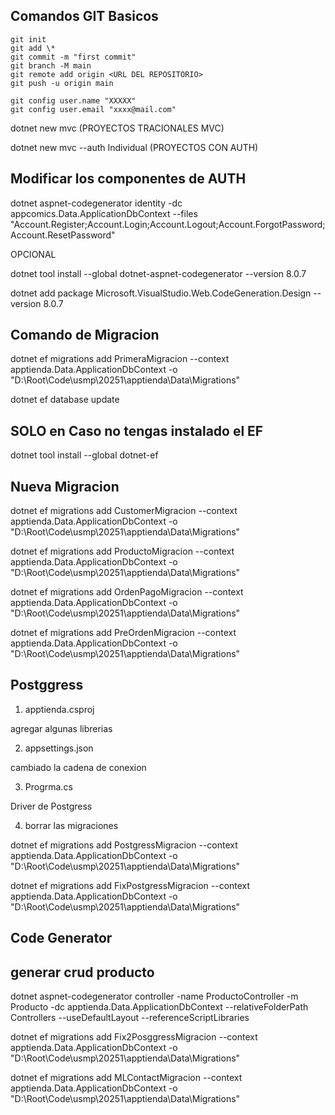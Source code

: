 ## Comandos GIT Basicos

```
git init
git add \*
git commit -m "first commit"
git branch -M main
git remote add origin <URL DEL REPOSITORIO>
git push -u origin main

git config user.name "XXXXX"
git config user.email "xxxx@mail.com"
```

dotnet new mvc (PROYECTOS TRACIONALES MVC)

dotnet new mvc --auth Individual (PROYECTOS CON AUTH)

## Modificar los componentes de AUTH

dotnet aspnet-codegenerator identity -dc appcomics.Data.ApplicationDbContext --files "Account.Register;Account.Login;Account.Logout;Account.ForgotPassword;Account.ResetPassword"

OPCIONAL

dotnet tool install --global dotnet-aspnet-codegenerator --version 8.0.7

dotnet add package Microsoft.VisualStudio.Web.CodeGeneration.Design --version 8.0.7

## Comando de Migracion

dotnet ef migrations add PrimeraMigracion --context apptienda.Data.ApplicationDbContext -o "D:\Root\Code\usmp\20251\apptienda\Data\Migrations"

dotnet ef database update

## SOLO en Caso no tengas instalado el EF

dotnet tool install --global dotnet-ef

## Nueva Migracion

dotnet ef migrations add CustomerMigracion --context apptienda.Data.ApplicationDbContext -o "D:\Root\Code\usmp\20251\apptienda\Data\Migrations"

dotnet ef migrations add ProductoMigracion --context apptienda.Data.ApplicationDbContext -o "D:\Root\Code\usmp\20251\apptienda\Data\Migrations"

dotnet ef migrations add OrdenPagoMigracion --context apptienda.Data.ApplicationDbContext -o "D:\Root\Code\usmp\20251\apptienda\Data\Migrations"

dotnet ef migrations add PreOrdenMigracion --context apptienda.Data.ApplicationDbContext -o "D:\Root\Code\usmp\20251\apptienda\Data\Migrations"

## Postggress

1. apptienda.csproj

agregar algunas librerias

2. appsettings.json

cambiado la cadena de conexion

3. Progrma.cs

Driver de Postgress

4. borrar las migraciones

dotnet ef migrations add PostgressMigracion --context apptienda.Data.ApplicationDbContext -o "D:\Root\Code\usmp\20251\apptienda\Data\Migrations"

dotnet ef migrations add FixPostgressMigracion --context apptienda.Data.ApplicationDbContext -o "D:\Root\Code\usmp\20251\apptienda\Data\Migrations"

## Code Generator

## generar crud producto

dotnet aspnet-codegenerator controller -name ProductoController -m Producto -dc apptienda.Data.ApplicationDbContext --relativeFolderPath Controllers --useDefaultLayout --referenceScriptLibraries

dotnet ef migrations add Fix2PosggressMigracion --context apptienda.Data.ApplicationDbContext -o "D:\Root\Code\usmp\20251\apptienda\Data\Migrations"

dotnet ef migrations add MLContactMigracion --context apptienda.Data.ApplicationDbContext -o "D:\Root\Code\usmp\20251\apptienda\Data\Migrations"
